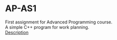 # AP-AS1
First assignment for Advanced Programming course.\
A simple C++ program for work planning.\
[Description](APS01-A1-Description.pdf)
